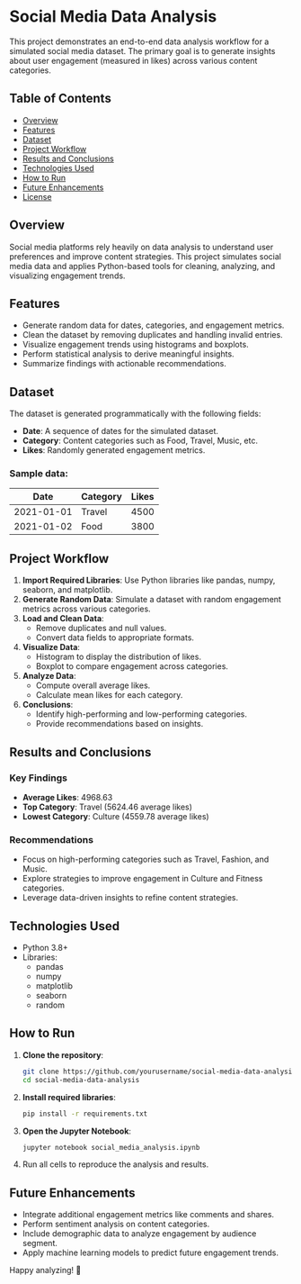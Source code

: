 # Social Media Data Analysis

This project demonstrates an end-to-end data analysis workflow for a simulated social media dataset. The primary goal is to generate insights about user engagement (measured in likes) across various content categories.

## Table of Contents

- [Overview](#overview)
- [Features](#features)
- [Dataset](#dataset)
- [Project Workflow](#project-workflow)
- [Results and Conclusions](#results-and-conclusions)
- [Technologies Used](#technologies-used)
- [How to Run](#how-to-run)
- [Future Enhancements](#future-enhancements)
- [License](#license)

## Overview

Social media platforms rely heavily on data analysis to understand user preferences and improve content strategies. This project simulates social media data and applies Python-based tools for cleaning, analyzing, and visualizing engagement trends.

## Features

- Generate random data for dates, categories, and engagement metrics.
- Clean the dataset by removing duplicates and handling invalid entries.
- Visualize engagement trends using histograms and boxplots.
- Perform statistical analysis to derive meaningful insights.
- Summarize findings with actionable recommendations.

## Dataset

The dataset is generated programmatically with the following fields:

- **Date**: A sequence of dates for the simulated dataset.
- **Category**: Content categories such as Food, Travel, Music, etc.
- **Likes**: Randomly generated engagement metrics.

### Sample data:

| Date       | Category | Likes |
|------------|----------|-------|
| 2021-01-01 | Travel   | 4500  |
| 2021-01-02 | Food     | 3800  |

## Project Workflow

1. **Import Required Libraries**: Use Python libraries like pandas, numpy, seaborn, and matplotlib.
2. **Generate Random Data**: Simulate a dataset with random engagement metrics across various categories.
3. **Load and Clean Data**:
    - Remove duplicates and null values.
    - Convert data fields to appropriate formats.
4. **Visualize Data**:
    - Histogram to display the distribution of likes.
    - Boxplot to compare engagement across categories.
5. **Analyze Data**:
    - Compute overall average likes.
    - Calculate mean likes for each category.
6. **Conclusions**:
    - Identify high-performing and low-performing categories.
    - Provide recommendations based on insights.

## Results and Conclusions

### Key Findings

- **Average Likes**: 4968.63
- **Top Category**: Travel (5624.46 average likes)
- **Lowest Category**: Culture (4559.78 average likes)

### Recommendations

- Focus on high-performing categories such as Travel, Fashion, and Music.
- Explore strategies to improve engagement in Culture and Fitness categories.
- Leverage data-driven insights to refine content strategies.

## Technologies Used

- Python 3.8+
- Libraries:
    - pandas
    - numpy
    - matplotlib
    - seaborn
    - random

## How to Run

1. **Clone the repository**:
    ```bash
    git clone https://github.com/yourusername/social-media-data-analysis.git
    cd social-media-data-analysis
    ```

2. **Install required libraries**:
    ```bash
    pip install -r requirements.txt
    ```

3. **Open the Jupyter Notebook**:
    ```bash
    jupyter notebook social_media_analysis.ipynb
    ```

4. Run all cells to reproduce the analysis and results.

## Future Enhancements

- Integrate additional engagement metrics like comments and shares.
- Perform sentiment analysis on content categories.
- Include demographic data to analyze engagement by audience segment.
- Apply machine learning models to predict future engagement trends.

Happy analyzing! 🚀
